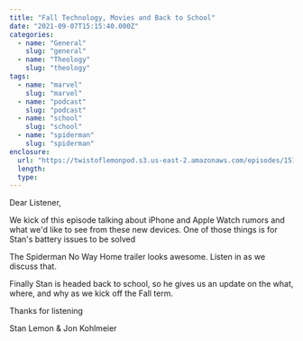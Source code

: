 ```yaml
---
title: "Fall Technology, Movies and Back to School"
date: "2021-09-07T15:15:40.000Z"
categories:
  - name: "General"
    slug: "general"
  - name: "Theology"
    slug: "theology"
tags:
  - name: "marvel"
    slug: "marvel"
  - name: "podcast"
    slug: "podcast"
  - name: "school"
    slug: "school"
  - name: "spiderman"
    slug: "spiderman"
enclosure:
  url: "https://twistoflemonpod.s3.us-east-2.amazonaws.com/episodes/151-lwatol-20210907.mp3"
  length:
  type:
---
```


Dear Listener,

We kick of this episode talking about iPhone and Apple Watch rumors and what we'd like to see from these new devices. One of those things is for Stan's battery issues to be solved

The Spiderman No Way Home trailer looks awesome. Listen in as we discuss that.

Finally Stan is headed back to school, so he gives us an update on the what, where, and why as we kick off the Fall term.

Thanks for listening

Stan Lemon & Jon Kohlmeier
